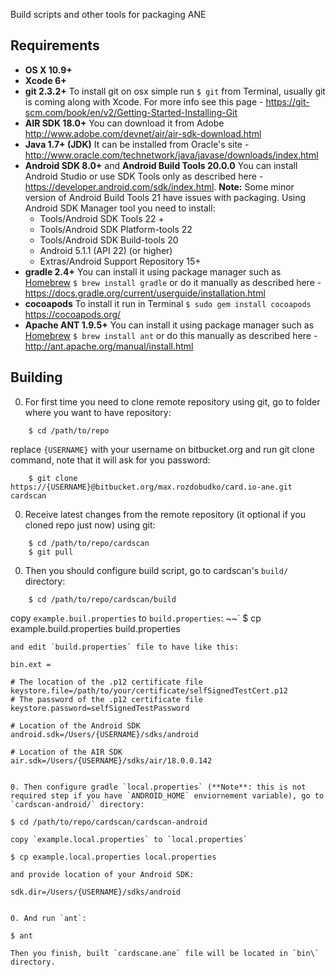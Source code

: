 Build scripts and other tools for packaging ANE

## Requirements

* **OS X 10.9+**
* **Xcode 6+** 
* **git 2.3.2+**
To install git on osx simple run `$ git` from Terminal, usually git is coming along with Xcode. For more info see this page - https://git-scm.com/book/en/v2/Getting-Started-Installing-Git
* **AIR SDK 18.0+**
You can download it from Adobe http://www.adobe.com/devnet/air/air-sdk-download.html
* **Java 1.7+ (JDK)** 
It can be installed from Oracle's site - http://www.oracle.com/technetwork/java/javase/downloads/index.html
* **Android SDK 8.0+** and **Android Build Tools 20.0.0** 
You can install Android Studio or use SDK Tools only as described here - https://developer.android.com/sdk/index.html. **Note:** Some minor version of Android Build Tools 21 have issues with packaging.
Using Android SDK Manager tool you need to install:
    - Tools/Android SDK Tools 22 +
    - Tools/Android SDK Platform-tools 22
    - Tools/Android SDK Build-tools 20
    - Android 5.1.1 (API 22)  (or higher)
    - Extras/Android Support Repository 15+
* **gradle 2.4+** You can install it using package manager such as [Homebrew](http://brew.sh) `$ brew install gradle` or do it manually as described here - https://docs.gradle.org/current/userguide/installation.html
* **cocoapods** To install it run in Terminal `$ sudo gem install cocoapods` https://cocoapods.org/
* **Apache ANT 1.9.5+** You can install it using package manager such as [Homebrew](http://brew.sh) `$ brew install ant` or do this manually as described here - http://ant.apache.org/manual/install.html

## Building

0. For first time you need to clone remote repository using git, go to folder where you want to have repository:
~~~
    $ cd /path/to/repo
~~~
replace `{USERNAME}` with your username on bitbucket.org and run git clone command, note that it will ask for you password:
~~~
    $ git clone https://{USERNAME}@bitbucket.org/max.rozdobudko/card.io-ane.git cardscan
~~~

0. Receive latest changes from the remote repository (it optional if you cloned repo just now) using git:
~~~
    $ cd /path/to/repo/cardscan
    $ git pull 
~~~

0. Then you should configure build script, go to cardscan's `build/` directory:
~~~
    $ cd /path/to/repo/cardscan/build
~~~
copy `example.buil.properties` to `build.properties`:
~~`
    $ cp example.build.properties build.properties
~~~
and edit `build.properties` file to have like this:
~~~
    bin.ext =
    
    # The location of the .p12 certificate file
    keystore.file=/path/to/your/certificate/selfSignedTestCert.p12
    # The password of the .p12 certificate file
    keystore.password=selfSignedTestPassword
    
    # Location of the Android SDK
    android.sdk=/Users/{USERNAME}/sdks/android
    
    # Location of the AIR SDK
    air.sdk=/Users/{USERNAME}/sdks/air/18.0.0.142
~~~

0. Then configure gradle `local.properties` (**Note**: this is not required step if you have `ANDROID_HOME` enviornement variable), go to `cardscan-android/` directory:
~~~
    $ cd /path/to/repo/cardscan/cardscan-android
~~~
copy `example.local.properties` to `local.properties`
~~~
    $ cp example.local.properties local.properties
~~~
and provide location of your Android SDK:
~~~
    sdk.dir=/Users/{USERNAME}/sdks/android
~~~

0. And run `ant`:
~~~
    $ ant
~~~
Then you finish, built `cardscane.ane` file will be located in `bin\` directory.
